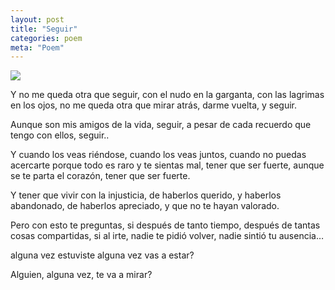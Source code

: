 ```yaml
---
layout: post
title: "Seguir"
categories: poem
meta: "Poem"
---
```


![](https://c1.staticflickr.com/5/4115/4821107693_97699a16af_b.jpg)

Y no me queda otra que seguir,
con el nudo en la garganta,
con las lagrimas en los ojos,
no me queda otra que mirar atrás,
darme vuelta,
y seguir.

Aunque son mis amigos de la vida,
seguir,
a pesar de cada recuerdo que tengo con ellos,
seguir..

Y cuando los veas riéndose,
cuando los veas juntos,
cuando no puedas acercarte
porque todo es raro
y te sientas mal,
tener que ser fuerte,
aunque se te parta el corazón,
tener que ser fuerte.

Y tener que vivir con la injusticia,
de haberlos querido,
y haberlos abandonado,
de haberlos apreciado,
y que no te hayan valorado.

Pero con esto te preguntas,
si después de tanto tiempo,
después de tantas cosas compartidas,
si al irte, nadie te pidió volver, nadie sintió tu ausencia…

alguna vez estuviste alguna vez vas a estar?

Alguien, alguna vez, te va a mirar?
